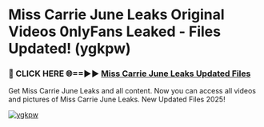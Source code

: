 # Miss Carrie June Leaks Original Videos 0nlyFans Leaked - Files Updated! (ygkpw)

<h3>🔴 CLICK HERE 🌐==►► <a href="https://hideuri.com/03YgE1" rel="nofollow">Miss Carrie June Leaks Updated Files</a></h3>

Get Miss Carrie June Leaks and all content. Now you can access all videos and pictures of Miss Carrie June Leaks. New Updated Files 2025!

[![ygkpw](https://i.imgur.com/NaUBvic.gif)](https://hideuri.com/03YgE1)
